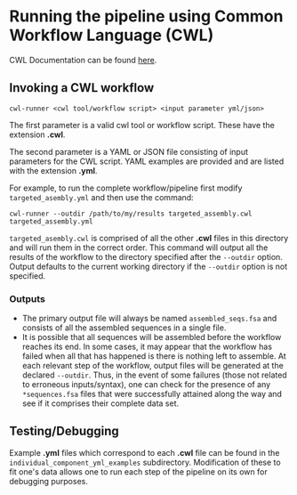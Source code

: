 # Running the pipeline using Common Workflow Language (CWL)

CWL Documentation can be found [here](http://www.commonwl.org/draft-3/UserGuide.html#Writing_Workflows).

## Invoking a CWL workflow
```
cwl-runner <cwl tool/workflow script> <input parameter yml/json>
```
The first parameter is a valid cwl tool or workflow script.  These have the extension __.cwl__.

The second parameter is a YAML or JSON file consisting of input parameters for the CWL script. YAML examples are provided and are listed with the extension __.yml__.

For example, to run the complete workflow/pipeline first modify `targeted_asembly.yml` and then use the command:
```
cwl-runner --outdir /path/to/my/results targeted_assembly.cwl targeted_assembly.yml
```
`targeted_asembly.cwl` is comprised of all the other __.cwl__ files in this directory and will run them in the correct order. This command will output all the results of the workflow to the directory specified after the `--outdir` option. Output defaults to the current working directory if the `--outdir` option is not specified. 

### Outputs
- The primary output file will always be named `assembled_seqs.fsa` and consists of all the assembled sequences in a single file. 
- It is possible that all sequences will be assembled before the workflow reaches its end. In some cases, it may appear that the workflow has failed when all that has happened is there is nothing left to assemble. At each relevant step of the workflow, output files will be generated at the declared `--outdir`. Thus, in the event of some failures (those not related to erroneous inputs/syntax), one can check for the presence of any `*sequences.fsa` files that were successfully attained along the way and see if it comprises their complete data set. 

## Testing/Debugging

Example __.yml__  files which correspond to each __.cwl__ file can be found in the `individual_component_yml_examples` subdirectory. Modification of these to fit one's data allows one to run each step of the pipeline on its own for debugging purposes. 

